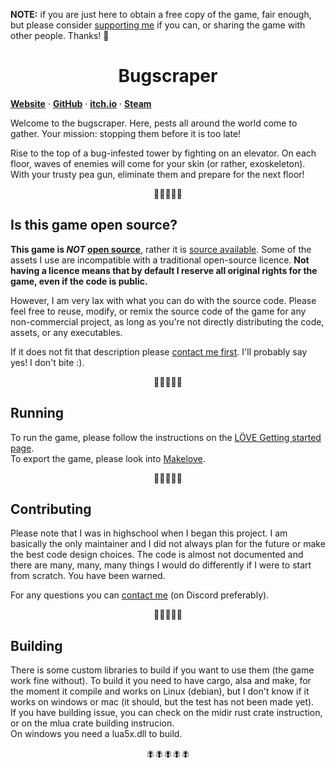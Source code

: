 **NOTE:** if you are just here to obtain a free copy of the game, fair enough, but please consider [supporting me](https://bugscraper.net) if you can, or sharing the game with other people. Thanks! 🙂
<br>
<div align="center">
  <h1>Bugscraper</h1>
</div>

[**Website**](https://bugscraper.net) ·
[**GitHub**](https://github.com/yolwoocle/bugscraper) ·
[**itch.io**](https://yolwoocle.itch.io/bugscraper) ·
[**Steam**](https://s.team/a/2957130)

Welcome to the bugscraper.
Here, pests all around the world come to gather.
Your mission: stopping them before it is too late!

Rise to the top of a bug-infested tower by fighting on an elevator. On each floor, waves of enemies will come for your skin (or rather, exoskeleton). With your trusty pea gun, eliminate them and prepare for the next floor!

<div align="center">
  🐞🐞🐞🐞🐞
</div>  


## Is this game open source?
**This game is _NOT_ [open source](https://en.wikipedia.org/wiki/Open-source_software)**, rather it is [source available](https://en.wikipedia.org/wiki/Source-available_software). Some of the assets I use are incompatible with a traditional open-source licence. **Not having a licence means that by default I reserve all original rights for the game, even if the code is public.**  

However, I am very lax with what you can do with the source code. Please feel free to reuse, modify, or remix the source code of the game for any non-commercial project, as long as you're not directly distributing the code, assets, or any executables.

If it does not fit that description please [contact me first](https://yolwoocle.com/about). I'll probably say yes! I don't bite :).   

<div align="center">
  🐛🐛🐛🐛🐛
</div>  

## Running
To run the game, please follow the instructions on the [LÖVE Getting started page](https://love2d.org/wiki/Getting_Started).   
To export the game, please look into [Makelove](https://github.com/pfirsich/makelove).   

<div align="center">
  🐜🐜🐜🐜🐜
</div>  

## Contributing

Please note that I was in highschool when I began this project. I am basically the only maintainer and I did not always plan for the future or make the best code design choices. The code is almost not documented and there are many, many, many things I would do differently if I were to start from scratch. You have been warned. 

For any questions you can [contact me](https://yolwoocle.com/about) (on Discord preferably).

<div align="center">
  🐝🐝🐝🐝🐝
</div>  


## Building 

There is some custom libraries to build if you want to use them (the game work fine without). To build it you need to have cargo, alsa and make, for the moment it compile and works on Linux (debian), but I don't know if it works on windows or mac (it should, but the test has not been made yet).  
If you have building issue, you can check on the midir rust crate instruction, or on the mlua crate building instrucion.  
On windows you need a lua5x.dll to build.

<div align="center">
  🪰🪰🪰🪰🪰
</div>  
